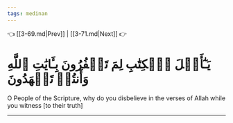 ```yaml
---
tags: medinan
---
```


👈 [[3-69.md|Prev]] | [[3-71.md|Next]] 👉

# يَـٰٓأَهۡلَ ٱلۡكِتَٰبِ لِمَ تَكۡفُرُونَ بِـَٔايَٰتِ ٱللَّهِ وَأَنتُمۡ تَشۡهَدُونَ

O People of the Scripture, why do you disbelieve in the verses of Allah while you witness [to their truth]

---

